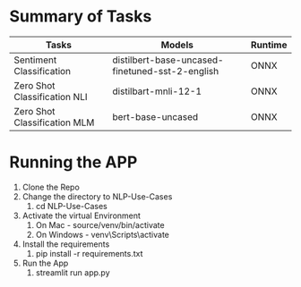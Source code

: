 Summary of Tasks 
=======================
| Tasks                          | Models                                          | Runtime        |
|--------------------------------|-------------------------------------------------|----------------|
| Sentiment Classification       | distilbert-base-uncased-finetuned-sst-2-english | ONNX           |
| Zero Shot Classification NLI   | distilbart-mnli-12-1                            | ONNX           |
| Zero Shot Classification MLM   | bert-base-uncased                               | ONNX           |

Running the APP
=======================
1. Clone the Repo
2. Change the directory to NLP-Use-Cases
   1. cd NLP-Use-Cases
3. Activate the virtual Environment
   1. On Mac -  source/venv/bin/activate
   2. On Windows - venv\Scripts\activate
4. Install the requirements
   1. pip install -r requirements.txt
5. Run the App
   1. streamlit run app.py


